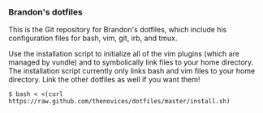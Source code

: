 ### Brandon's dotfiles ###

This is the Git repository for Brandon's dotfiles, which include his configuration files for bash, vim, git, irb, and tmux.

Use the installation script to initialize all of the vim plugins (which are managed by vundle) and to symbolically link files to your home directory. The installation script currently only links bash and vim files to your home directory. Link the other dotfiles as well if you want them!

    $ bash < <(curl https://raw.github.com/thenovices/dotfiles/master/install.sh)
